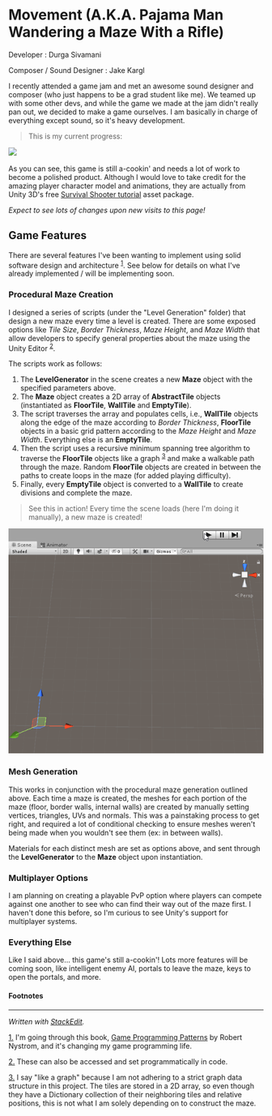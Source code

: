 # Movement (A.K.A. Pajama Man Wandering a Maze With a Rifle)
Developer
: Durga Sivamani

Composer / Sound Designer
: Jake Kargl

I recently attended a game jam and met an awesome sound designer and composer (who just happens to be a grad student like me). We teamed up with some other devs, and while the game we made at the jam didn't really pan out, we decided to make a game ourselves. I am basically in charge of everything except sound, so it's heavy development.

>This is my current progress:

![](Gifs/movement_status_11-19-19.gif)

As you can see, this game is still a-cookin' and needs a lot of work to become a polished product. Although I would love to take credit for the amazing player character model and animations, they are actually from Unity 3D's free [Survival Shooter tutorial](https://learn.unity.com/project/survival-shooter-tutorial) asset package. 

*Expect to see lots of changes upon new visits to this page!*
   
## Game Features
There are several features I've been wanting to implement using solid software design and architecture <sup>[1](fn1)</sup>. See below for details on what I've already implemented / will be implementing soon.

### Procedural Maze Creation
I designed a series of scripts (under the "Level Generation" folder) that design a new maze every time a level is created. There are some exposed options like *Tile Size*, *Border Thickness*, *Maze Height*, and *Maze Width* that allow developers to specify general properties about the maze using the Unity Editor <sup>[2](fn2)</sup>.

The scripts work as follows:
1. The **LevelGenerator** in the scene creates a new **Maze** object with the specified parameters above.
2. The **Maze** object creates a 2D array of **AbstractTile** objects (instantiated as **FloorTile**, **WallTile** and **EmptyTile**).
3. The script traverses the array and populates cells, i.e., **WallTile** objects along the edge of the maze according to *Border Thickness*, **FloorTile** objects in a basic grid pattern according to the *Maze Height* and *Maze Width*. Everything else is an **EmptyTile**.
4. Then the script uses a recursive minimum spanning tree algorithm to traverse the **FloorTile** objects like a graph <sup>[3](fn3)</sup> and make a walkable path through the maze. Random **FloorTile** objects are created in between the paths to create loops in the maze (for added playing difficulty).
5. Finally, every **EmptyTile** object is converted to a **WallTile** to create divisions and complete the maze.

>See this in action! Every time the scene loads (here I'm doing it manually), a new maze is created!

![](Gifs/maze_generation.gif)

### Mesh Generation
This works in conjunction with the procedural maze generation outlined above. Each time a maze is created, the meshes for each portion of the maze (floor, border walls, internal walls) are created by manually setting vertices, triangles, UVs and normals. This was a painstaking process to get right, and required a lot of conditional checking to ensure meshes weren't being made when you wouldn't see them (ex: in between walls).

Materials for each distinct mesh are set as options above, and sent through the **LevelGenerator** to the **Maze** object upon instantiation.


### Multiplayer Options
I am planning on creating a playable PvP option where players can compete against one another to see who can find their way out of the maze first. I haven't done this before, so I'm curious to see Unity's support for multiplayer systems.

### Everything Else
Like I said above... this game's still a-cookin'! Lots more features will be coming soon, like intelligent enemy AI, portals to leave the maze, keys to open the portals, and more.


#### Footnotes
---
*Written with [StackEdit](https://stackedit.io/).*

<a href="#fn1">1.</a> I'm going through this book, [Game Programming Patterns](https://gameprogrammingpatterns.com/) by Robert Nystrom, and it's changing my game programming life.

<a href="#fn2">2.</a> These can also be accessed and set programmatically in code.

<a href="#fn3">3.</a> I say "like a graph" because I am not adhering to a strict graph data structure in this project. The tiles are stored in a 2D array, so even though they have a Dictionary collection of their neighboring tiles and relative positions, this is not what I am solely depending on to construct the maze.